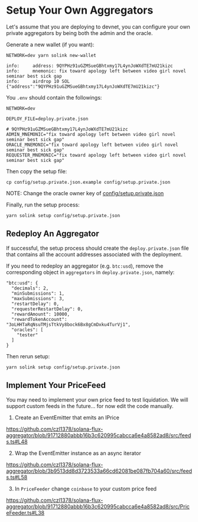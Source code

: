 # Setup Your Own Aggregators

Let's assume that you are deploying to devnet, you can configure your own
private aggregators by being both the admin and the oracle.

Generate a new wallet (if you want):

```
NETWORK=dev yarn solink new-wallet

info:     address: 9QYPHz91uGZMSueGBhtxmy17L4ynJoWXdTE7mU21kizc
info:     mnemonic: fix toward apology left between video girl novel seminar best sick gap
info:     airdrop 10 SOL {"address":"9QYPHz91uGZMSueGBhtxmy17L4ynJoWXdTE7mU21kizc"}
```

You `.env` should contain the followings:

```
NETWORK=dev

DEPLOY_FILE=deploy.private.json

# 9QYPHz91uGZMSueGBhtxmy17L4ynJoWXdTE7mU21kizc
ADMIN_MNEMONIC="fix toward apology left between video girl novel seminar best sick gap"
ORACLE_MNEMONIC="fix toward apology left between video girl novel seminar best sick gap"
REQUESTER_MNEMONIC="fix toward apology left between video girl novel seminar best sick gap"
```

Then copy the setup file:

```
cp config/setup.private.json.example config/setup.private.json
```

NOTE: Change the oracle owner key of [config/setup.private.json](config/setup.private.json)

Finally, run the setup process:

```
yarn solink setup config/setup.private.json
```

## Redeploy An Aggregator

If successful, the setup process should create the `deploy.private.json` file
that contains all the account addresses associated with the deployment.

If you need to redeploy an aggregator (e.g. `btc:usd`), remove the corresponding
object in `aggregators` in `deploy.private.json`, namely:

```
"btc:usd": {
  "decimals": 2,
  "minSubmissions": 1,
  "maxSubmissions": 3,
  "restartDelay": 0,
  "requesterRestartDelay": 0,
  "rewardAmount": 10000,
  "rewardTokenAccount": "3oLHHTaRqNsuTMjsTtkVy8bock6Bx8gCmDxku4TurVj1",
  "oracles": [
    "tester"
  ]
}
```

Then rerun setup:

```
yarn solink setup config/setup.private.json
```

## Implement Your PriceFeed

You may need to implement your own price feed to test liquidation. We will
support custom feeds in the future... for now edit the code manually.

1. Create an EventEmitter that emits an IPrice

https://github.com/czl1378/solana-flux-aggregator/blob/91712880abbb16b3c620995cabcca6e4a8582ad8/src/feeds.ts#L48

2. Wrap the EventEmitter instance as an async iterator

https://github.com/czl1378/solana-flux-aggregator/blob/3b9513dd8d3723533a66cd62081be087fb704a60/src/feeds.ts#L58


3. In `PriceFeeder` change `coinbase` to your custom price feed

https://github.com/czl1378/solana-flux-aggregator/blob/91712880abbb16b3c620995cabcca6e4a8582ad8/src/PriceFeeder.ts#L38
